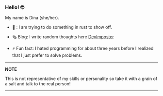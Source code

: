 ### Hello! 🤓
My name is Dina (she/her). 

- 🦀 : I am trying to do something in rust to show off.

- 🗞️ Blog: I write random thoughts here [DevImposter](https://www.devimposter.tech/)
  
- ⚡ Fun fact: I hated programming for about three years before I realized that I just prefer to solve problems. 

---
**NOTE**

This is not representative of  my skills or personality so take it with a grain of a salt and talk to the real person!

---
